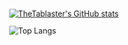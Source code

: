 [![TheTablaster's GitHub stats](https://github-readme-stats.vercel.app/api?username=Blaster4385&?count_private=true&theme=gotham&show_icons=true&include_all_commits)](https://github.com/anuraghazra/github-readme-stats)

![Top Langs](https://github-readme-stats.vercel.app/api/top-langs/?username=Blaster4385&theme=gotham&layout=compact)

